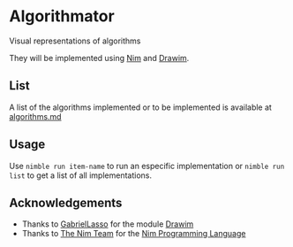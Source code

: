 # Algorithmator
Visual representations of algorithms

They will be implemented using [Nim](https://nim-lang.org/) and [Drawim](https://github.com/GabrielLasso/drawim).

## List
A list of the algorithms implemented or to be implemented is available at [algorithms.md](algorithms.md)

## Usage
Use `nimble run item-name` to run an especific implementation or `nimble run list` to get a list of all implementations.

## Acknowledgements
- Thanks to [GabrielLasso](https://github.com/GabrielLasso) for the module [Drawim](https://github.com/GabrielLasso/drawim)
- Thanks to [The Nim Team](https://github.com/nim-lang) for the [Nim Programming Language](https://nim-lang.org/)